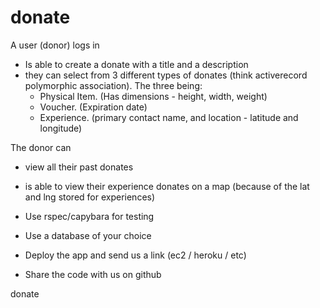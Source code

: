 donate
========

A user (donor) logs in
- Is able to create a donate with a title and a description
- they can select from 3 different types of donates (think activerecord polymorphic association).  The three being:
  * Physical Item.  (Has dimensions - height, width, weight)
  * Voucher.  (Expiration date)
  * Experience.  (primary contact name, and location - latitude and longitude)
 
The donor can
- view all their past donates
- is able to view their experience donates on a map (because of the lat and lng stored for experiences)
 
- Use rspec/capybara for testing
- Use a database of your choice
 
- Deploy the app and send us a link (ec2 / heroku / etc)
- Share the code with us on github
 

donate
